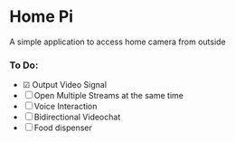 # Home Pi
A simple application to access home camera from outside

### To Do:

- &#9745; Output Video Signal
- &#9744; Open Multiple Streams at the same time
- &#9744; Voice Interaction
- &#9744; Bidirectional Videochat
- &#9744; Food dispenser
